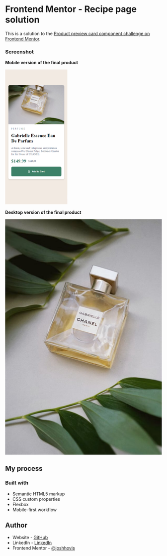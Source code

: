 # Frontend Mentor - Recipe page solution

This is a solution to the [Product preview card component challenge on Frontend Mentor](https://www.frontendmentor.io/challenges/product-preview-card-component-GO7UmttRfa).

### Screenshot

**Mobile version of the final product**

<img src="/images/screenshot-mobile.png" alt="Image of a product preview card on a mobile device viewport" width="200"/>

**Desktop version of the final product**

<img src="/images/image-product-desktop.jpg" alt="Image of a product preview card on a desktop device viewport" width="550"/>

## My process

### Built with

-   Semantic HTML5 markup
-   CSS custom properties
-   Flexbox
-   Mobile-first workflow

## Author

-   Website - [GitHub](https://github.com/joshhovis)
-   LinkedIn - [LinkedIn](https://www.linkedin.com/in/joshua-hovis/)
-   Frontend Mentor - [@joshhovis](https://www.frontendmentor.io/profile/joshhovis)
